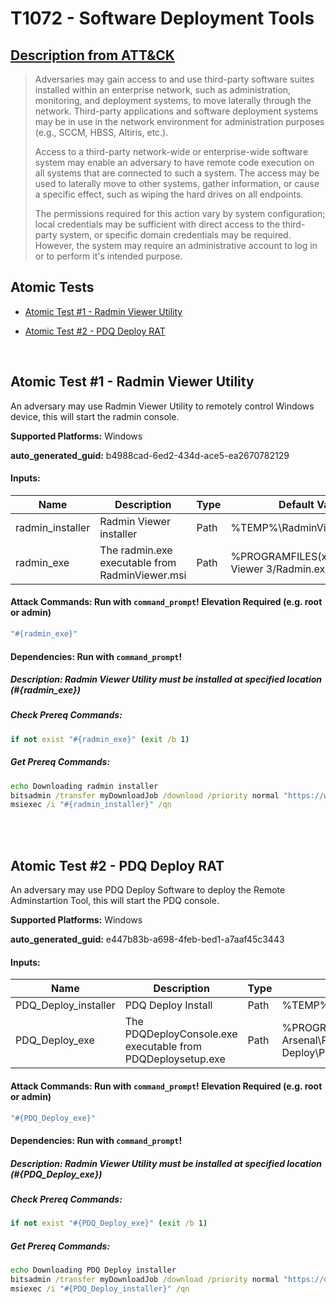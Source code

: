 # T1072 - Software Deployment Tools
## [Description from ATT&CK](https://attack.mitre.org/techniques/T1072)
<blockquote>Adversaries may gain access to and use third-party software suites installed within an enterprise network, such as administration, monitoring, and deployment systems, to move laterally through the network. Third-party applications and software deployment systems may be in use in the network environment for administration purposes (e.g., SCCM, HBSS, Altiris, etc.).

Access to a third-party network-wide or enterprise-wide software system may enable an adversary to have remote code execution on all systems that are connected to such a system. The access may be used to laterally move to other systems, gather information, or cause a specific effect, such as wiping the hard drives on all endpoints.

The permissions required for this action vary by system configuration; local credentials may be sufficient with direct access to the third-party system, or specific domain credentials may be required. However, the system may require an administrative account to log in or to perform it's intended purpose.</blockquote>

## Atomic Tests

- [Atomic Test #1 - Radmin Viewer Utility](#atomic-test-1---radmin-viewer-utility)

- [Atomic Test #2 - PDQ Deploy RAT](#atomic-test-2---pdq-deploy-rat)


<br/>

## Atomic Test #1 - Radmin Viewer Utility
An adversary may use Radmin Viewer Utility to remotely control Windows device, this will start the radmin console.

**Supported Platforms:** Windows


**auto_generated_guid:** b4988cad-6ed2-434d-ace5-ea2670782129





#### Inputs:
| Name | Description | Type | Default Value |
|------|-------------|------|---------------|
| radmin_installer | Radmin Viewer installer | Path | %TEMP%&#92;RadminViewer.msi|
| radmin_exe | The radmin.exe executable from RadminViewer.msi | Path | %PROGRAMFILES(x86)%/Radmin Viewer 3/Radmin.exe|


#### Attack Commands: Run with `command_prompt`!  Elevation Required (e.g. root or admin) 


```cmd
"#{radmin_exe}"
```




#### Dependencies:  Run with `command_prompt`!
##### Description: Radmin Viewer Utility must be installed at specified location (#{radmin_exe})
##### Check Prereq Commands:
```cmd
if not exist "#{radmin_exe}" (exit /b 1)
```
##### Get Prereq Commands:
```cmd
echo Downloading radmin installer
bitsadmin /transfer myDownloadJob /download /priority normal "https://www.radmin.com/download/Radmin_Viewer_3.5.2.1_EN.msi" #{radmin_installer}
msiexec /i "#{radmin_installer}" /qn
```




<br/>
<br/>

## Atomic Test #2 - PDQ Deploy RAT
An adversary may use PDQ Deploy Software to deploy the Remote Adminstartion Tool, this will start the PDQ console.

**Supported Platforms:** Windows


**auto_generated_guid:** e447b83b-a698-4feb-bed1-a7aaf45c3443





#### Inputs:
| Name | Description | Type | Default Value |
|------|-------------|------|---------------|
| PDQ_Deploy_installer | PDQ Deploy Install | Path | %TEMP%&#92;PDQDeploysetup.exe|
| PDQ_Deploy_exe | The PDQDeployConsole.exe executable from PDQDeploysetup.exe | Path | %PROGRAMFILES(x86)%&#92;Admin Arsenal&#92;PDQ Deploy&#92;PDQDeployConsole.exe|


#### Attack Commands: Run with `command_prompt`!  Elevation Required (e.g. root or admin) 


```cmd
"#{PDQ_Deploy_exe}"
```




#### Dependencies:  Run with `command_prompt`!
##### Description: Radmin Viewer Utility must be installed at specified location (#{PDQ_Deploy_exe})
##### Check Prereq Commands:
```cmd
if not exist "#{PDQ_Deploy_exe}" (exit /b 1)
```
##### Get Prereq Commands:
```cmd
echo Downloading PDQ Deploy installer
bitsadmin /transfer myDownloadJob /download /priority normal "https://download.pdq.com/release/19/Deploy_19.3.350.0.exe" #{PDQ_Deploy_installer}
msiexec /i "#{PDQ_Deploy_installer}" /qn
```




<br/>
